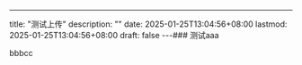 ---
title: "测试上传"
description: ""
date: 2025-01-25T13:04:56+08:00
lastmod: 2025-01-25T13:04:56+08:00
draft: false
---### 测试aaa

bbbcc
